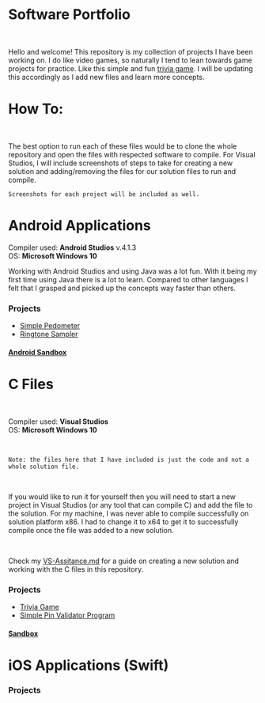 # Software Portfolio

<br />

Hello and welcome! This repository is my collection of projects I have been working on. I do like video games, so naturally I tend to lean towards game projects for practice. Like this simple and fun [trivia game](https://github.com/aquaman48/Projects/blob/main/C%20Projects/Trivia_Game/Trivia-Game.md#trivia-game-). I will be updating this accordingly as I add new files and learn more concepts. 


# How To:

<br />

The best option to run each of these files would be to clone the whole repository and open the files with respected software to compile. For Visual Studios, I will include screenshots of steps to take for creating a new solution and adding/removing the files for our solution files to run and compile. 

`Screenshots for each project will be included as well.`

# Android Applications

Compiler used: **Android Studios** v.4.1.3 <br />
OS: **Microsoft Windows 10**

Working with Android Studios and using Java was a lot fun. With it being my first time using Java there is a lot to learn. Compared to other languages I felt that I grasped and picked up the concepts way faster than others. 

### Projects

- [Simple Pedometer](https://github.com/aquaman48/Projects/blob/main/Android/ANDROID_PROJECTS.md#simple-pedometer)
- [Ringtone Sampler](https://github.com/aquaman48/Projects/blob/main/Android/ANDROID_PROJECTS.md#ringtone-sampler-application)


#### [Android Sandbox](https://github.com/aquaman48/Android-Apps#android-development-using-java)

# C Files

<br />

Compiler used: **Visual Studios** <br />
OS: **Microsoft Windows 10**

<br />

`Note: the files here that I have included is just the code and not a whole solution file.` 

<br />

If you would like to run it for yourself then you will need to start a new project in Visual Studios (or any tool that can compile C) and add the file to the solution. For my machine, I was never able to compile successfully on solution platform x86. I had to change it to x64 to get it to successfully compile once the file was added to a new solution. 

<br />

Check my [VS-Assitance.md](https://github.com/aquaman48/Projects/blob/main/C%20Projects/VS-Assistance.md#microsoft-visual-studios-assistance) for a guide on creating a new solution and working with the C files in this repository. 


### Projects

- [Trivia Game](https://github.com/aquaman48/Projects/blob/main/C%20Projects/Trivia_Game/Trivia-Game.md#trivia-game-)  
- [Simple Pin Validator Program](https://github.com/aquaman48/Projects/blob/main/C%20Projects/Simple%20Pin%20Validator/Simple-Pin.md#simple-pin-validation)

#### [Sandbox](https://github.com/aquaman48/C-Files) 

# iOS Applications (Swift)


### Projects
